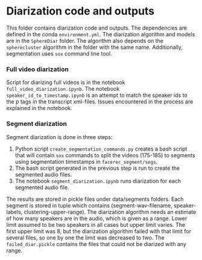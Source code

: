 # Diarization code and outputs

This folder contains diarization code and outputs. The dependencies are defined in the conda `environment.yml`. The diarization algorithm and models are in the `SphereDiar` folder. The algorithm also depends on the `spherecluster` algorithm in the folder with the same name. Additionally, segmentation uses `sox` command line tool.

### Full video diarization 

Script for diarizing full videos is in the notebook `full_video_diarization.ipynb`. The notebook `speaker_id_to_timestamp.ipynb` is an attempt to match the speaker ids to the p tags in the transcript xml-files. Issues encountered in the process are explained in the notebook.

### Segment diarization

Segment diarization is done in three steps:
 
 1. Python script `create_segmentation_commands.py` creates a bash script that will contain `sox` commands to split the videos (175-185) to segments using segmentation timestamps in `facerec_segment/segs`.
 2. The bash script generated in the previous step is run to create the segmented audio files.
 3. The notebook `segment_diarization.ipynb` runs diarization for each segmented audio file.

The results are stored in pickle files under data/segments folders. Each segment is stored in tuple which contains (segment-wav-filename, speaker-labels, clustering-upper-range). The diarization algorithm needs an estimate of how many speakers are in the audio, which is given as a range. Lower limit assumed to be two speakers in all cases but upper limit varies. The first upper limit was 8, but the diarization algorithm failed with that limit for several files, so one by one the limit was decreased to two. The `failed_diar.pickle` contains the files that could not be diarized with any range.
